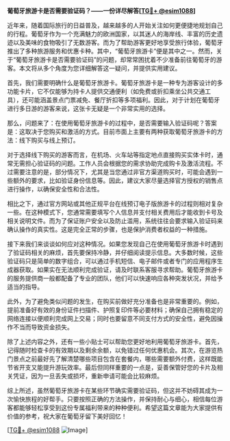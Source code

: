 **葡萄牙旅游卡是否需要验证码？——一份详尽解答[[TG💪+ @esim1088](https://t.me/s/esim1088)]**

近年来，随着国际旅行的日益普及，越来越多的人开始关注如何更便捷地规划自己的行程。葡萄牙作为一个充满魅力的欧洲国家，以其迷人的海岸线、丰富的历史遗迹以及美味的食物吸引了无数游客。而为了帮助游客更好地享受旅行体验，葡萄牙推出了多种旅游服务和优惠卡种。其中，“葡萄牙旅游卡”便是其中之一。然而，关于“葡萄牙旅游卡是否需要验证码”的问题，却常常困扰着不少准备前往葡萄牙的游客。本文将从多个角度为您详细解答这一疑问，并提供实用建议。

首先，我们需要明确什么是葡萄牙旅游卡。葡萄牙旅游卡是一种专为游客设计的多功能卡片，它不仅能够为持卡人提供交通便利（如免费或折扣乘坐公共交通工具），还可能涵盖景点门票减免、餐厅折扣等多项福利。因此，对于计划在葡萄牙进行多日游的游客来说，这张卡无疑是一个非常实用的选择。

那么，问题来了：在使用葡萄牙旅游卡的过程中，是否需要输入验证码呢？答案是：这取决于您购买和激活的方式。目前市面上主要有两种获取葡萄牙旅游卡的方法：线下购买与线上预订。

对于选择线下购买的游客而言，在机场、火车站等指定地点直接购买实体卡时，通常无需担心验证码的问题。工作人员会根据您的需求协助完成购卡及激活流程。不过需要注意的是，部分情况下，尤其是当您通过非官方渠道购买时，可能会遇到一些额外的要求，比如验证身份信息等。因此，建议大家尽量选择官方授权的销售点进行操作，以确保安全性和合法性。

相比之下，通过官方网站或其他正规平台在线预订电子版旅游卡的过程则相对复杂一些。在这种模式下，您通常需要填写个人信息并支付相关费用后才能收到卡号及相关说明文件。而为了保证账户安全以及防止滥用，系统往往会要求输入验证码来确认操作的真实性。这是完全正常的步骤，也是保护消费者权益的一种措施。

接下来我们来谈谈如何应对这种情况。如果您发现自己在使用葡萄牙旅游卡时遇到了验证码相关的麻烦，首先要保持冷静，并仔细阅读提示信息。大多数时候，这些验证码只是简单的数字组合，可以通过手机短信、电子邮件或者专门的应用程序生成器获取。如果实在无法顺利完成验证，请及时联系客服寻求帮助。葡萄牙旅游卡的服务提供商一般都配备了专业的团队，他们可以快速响应各种突发状况，并给予适当的指导。

此外，为了避免类似问题的发生，在购买前做好充分准备也是非常重要的。例如，提前准备好有效的身份证件扫描件、护照复印件等必要材料；确保自己拥有稳定的网络连接以便顺利完成网上交易；同时也要留意不同支付方式的安全性，避免因操作不当而导致资金损失。

除了上述内容之外，还有一些小贴士可以帮助您更好地利用葡萄牙旅游卡。首先，记得随时检查卡的有效期以及剩余余额，以免错过任何优惠机会。其次，在游览热门景点之前最好先了解清楚哪些项目包含在套餐内，哪些需要额外付费，这样既能节省开支又能提升游玩效率。最后但同样重要的一点是，妥善保管好您的卡片及相关凭证，因为一旦丢失或损坏，重新申请可能会比较麻烦。

综上所述，虽然葡萄牙旅游卡在某些环节确实需要验证码，但这并不妨碍其成为一次愉快旅程的好帮手。只要按照正确的方法操作，并保持耐心与细心，相信每位游客都能够轻松享受到这份专属福利带来的种种便利。希望这篇文章能为大家提供有价值的参考，祝大家在葡萄牙留下美好回忆！

[[TG💪+ @esim1088](https://t.me/s/esim1088) ![Image](https://i.postimg.cc/4NQfJmqS/Snipaste-2025-05-13-00-14-12.png)]